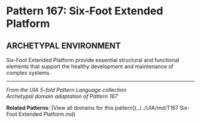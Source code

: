 # Pattern 167: Six-Foot Extended Platform

## ARCHETYPAL ENVIRONMENT

Six-Foot Extended Platform provide essential structural and functional elements that support the healthy development and maintenance of complex systems.

---

*From the UIA 5-fold Pattern Language collection*  
*Archetypal domain adaptation of Pattern 167*

**Related Patterns**: [View all domains for this pattern](../../UIA/md/T167 Six-Foot Extended Platform.md)